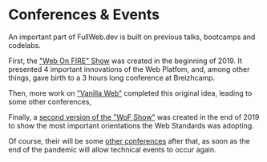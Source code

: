 # Conferences & Events

An important part of FullWeb.dev is built on previous talks, bootcamps and codelabs.

First, the ["Web On FIRE" Show](./03-03-wof-v1) was created in the beginning of 2019. It presented 4 important innovations of the Web Platfom, and, among other things, gave birth to a 3 hours long conference at Breizhcamp.

Then, more work on ["Vanilla Web"](./02-vanilla-web) completed this original idea, leading to some other conferences,

Finally, a [second version of the "WoF Show"](./01-wof-v2) was created in the end of 2019 to show the most important orientations the Web Standards was adopting.

Of course, their will be some [other conferences](./futur/) after that, as soon as the end of the pandemic will allow technical events to occur again.
